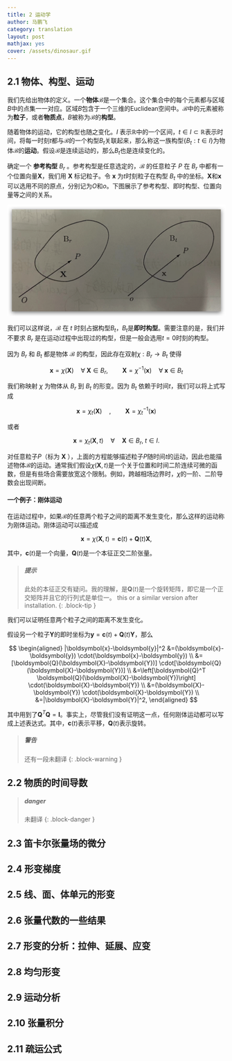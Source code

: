 ```yaml
---
title: 2 运动学
author: 马鹏飞
category: translation
layout: post
mathjax: yes
cover: /assets/dinosaur.gif
---
```


## 2.1 物体、构型、运动

我们先给出物体的定义。一个**物体**$\mathcal{B}$是一个集合。这个集合中的每个元素都与区域$B$中的点集一一对应。区域$B$包含于一个三维的Euclidean空间中。$\mathcal{B}$中的元素被称为**粒子**，或者**物质点**，$B$被称为$\mathcal{B}$的**构型**。

随着物体的运动，它的构型也随之变化。$I$ 表示$\mathbb{R}$中的一个区间，$t\in I\subset\mathbb{R}$表示时间，将每一时刻$t$都与$\mathcal{B}$的一个构型$B_t$关联起来，那么称这一族构型$\{B_t:t\in I\}$为物体$\mathcal{B}$的**运动**。假设$\mathcal{B}$是连续运动的，那么$B_t$也是连续变化的。

确定一个 **参考构型** $B_r$ 。参考构型是任意选定的，$\mathcal{B}$ 的任意粒子 $P$ 在 $B_r$ 中都有一个位置向量$\mathbf{X}$，我们用 $\mathbf{X}$ 标记粒子。令 $\mathbf{x}$ 为$t$时刻粒子在构型 $B_t$ 中的坐标。$\mathbf{X}$和$\mathbf{x}$可以选用不同的原点，分别记为$O$和$o$。下图展示了参考构型、即时构型、位置向量等之间的关系。

![image-20221001234721532](https://raw.githubusercontent.com/mapengfei-nwpu/personal_pictures/main/typora_picgo/202210012347824.png)

我们可以这样说，$\mathcal{B}$ 在 $t$ 时刻占据构型$B_t$，$B_t$是**即时构型**。需要注意的是，我们并不要求 $B_r$ 是在运动过程中出现过的构型，但是一般会选用$t=0$时刻的构型。

因为 $B_r$ 和 $B_t$ 都是物体 $\mathcal{B}$ 的构型，因此存在双射$\chi:B_r\rightarrow B_t$ 使得

$$
\mathbf{x} = \chi(\mathbf{X}) \quad\forall \;\mathbf{X}\in B_r,\quad\quad\mathbf{X}=\chi^{-1}(\mathbf{x})\quad\forall \;\mathbf{x}\in B_t
$$

我们称映射 $\chi$ 为物体从 $B_r$ 到 $B_t$ 的形变。因为 $B_t$ 依赖于时间$t$，我们可以将上式写成

$$
\mathbf{x} = \chi_t(\mathbf{X}) \quad,\quad\quad\mathbf{X}=\chi_t^{-1}(\mathbf{x})
$$

或者

$$
\mathbf{x} = \chi_t(\mathbf{X},t) \quad \forall\quad \mathbf{X}\in B_r,\; t\in I.
$$

对任意粒子$P$（标为 $\mathbf{X}$ ），上面的方程能够描述粒子$P$随时间$t$的运动，因此也能描述物体$\mathcal{B}$的运动。通常我们假设$\chi(\mathbf{X},t)$是一个关于位置和时间二阶连续可微的函数，但是有些场合需要放宽这个限制。例如，跨越相场边界时，$\chi$的一阶、二阶导数会出现间断。

#### 一个例子：刚体运动

在运动过程中，如果$\mathcal{B}$的任意两个粒子之间的距离不发生变化，那么这样的运动称为刚体运动。刚体运动可以描述成

$$
\mathbf{x} = \chi(\mathbf{X},t)=\mathbf{c}(t)+\mathbf{Q}(t)\mathbf{X},
$$

其中，$\mathbf{c}(t)$是一个向量，$\mathbf{Q}(t)$是一个本征正交二阶张量。

> ##### 提示
>
> 此处的本征正交有疑问。我的理解，是$\mathbf{Q}(t)$是一个旋转矩阵，即它是一个正交矩阵并且它的行列式是单位一。
> this or a similar version after installation.
{: .block-tip }

我们可以证明任意两个粒子之间的距离不发生变化。

假设另一个粒子$\mathbf{Y}$的即时坐标为$\mathbf{y}=\mathbf{c}(t)+\mathbf{Q}(t)\mathbf{Y}$，那么

$$
\begin{aligned}
|\boldsymbol{x}-\boldsymbol{y}|^2 &=(\boldsymbol{x}-\boldsymbol{y}) \cdot(\boldsymbol{x}-\boldsymbol{y}) \\
&=[\boldsymbol{Q}(\boldsymbol{X}-\boldsymbol{Y})] \cdot[\boldsymbol{Q}(\boldsymbol{X}-\boldsymbol{Y})] \\
&=\left[\boldsymbol{Q}^T \boldsymbol{Q}(\boldsymbol{X}-\boldsymbol{Y})\right] \cdot(\boldsymbol{X}-\boldsymbol{Y}) \\
&=(\boldsymbol{X}-\boldsymbol{Y}) \cdot(\boldsymbol{X}-\boldsymbol{Y}) \\
&=|\boldsymbol{X}-\boldsymbol{Y}|^2,
\end{aligned}
$$

其中用到了$\mathbf{Q}^T\mathbf{Q}=\mathbf{I}$。事实上，尽管我们没有证明这一点，任何刚体运动都可以写成上述表达式。其中，$\mathbf{c}(t)$表示平移，$\mathbf{Q}(t)$表示旋转。


> ##### 警告
> 还有一段未翻译
{: .block-warning }

## 2.2 物质的时间导数

> ##### danger
>
> 未翻译
{: .block-danger }

## 2.3 笛卡尔张量场的微分
## 2.4 形变梯度
## 2.5 线、面、体单元的形变
## 2.6 张量代数的一些结果
## 2.7 形变的分析：拉伸、延展、应变
## 2.8 均匀形变
## 2.9 运动分析
## 2.10 张量积分
## 2.11 疏运公式